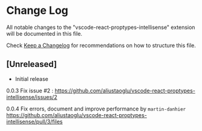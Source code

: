 # Change Log
All notable changes to the "vscode-react-proptypes-intellisense" extension will be documented in this file.

Check [Keep a Changelog](http://keepachangelog.com/) for recommendations on how to structure this file.

## [Unreleased]
- Initial release

0.0.3
Fix issue #2 : https://github.com/aliustaoglu/vscode-react-proptypes-intellisense/issues/2

0.0.4
Fix errors, document and improve performance by `martin-danhier`
https://github.com/aliustaoglu/vscode-react-proptypes-intellisense/pull/3/files